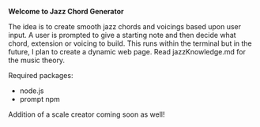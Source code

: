 **Welcome to Jazz Chord Generator**

The idea is to create smooth jazz chords and voicings based upon user input.
A user is prompted to give a starting note and then decide what chord, extension or voicing to build.
This runs within the terminal but in the future, I plan to create a dynamic web page.
Read jazzKnowledge.md for the music theory.

Required packages:
- node.js
- prompt npm


Addition of a scale creator coming soon as well!
